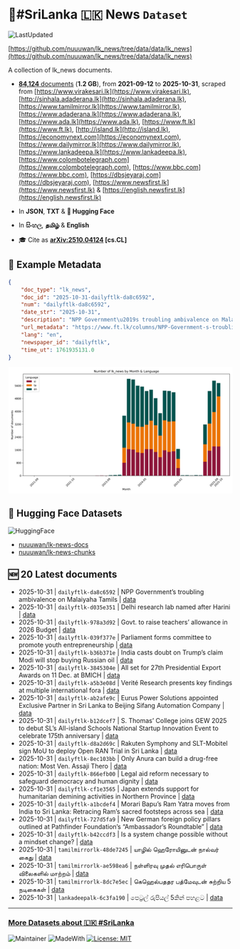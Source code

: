 # 📄#SriLanka 🇱🇰 News `Dataset`

![LastUpdated](https://img.shields.io/badge/last_updated-2025--11--01_01:16:52-green)

[https://github.com/nuuuwan/lk_news/tree/data/data/lk_news](https://github.com/nuuuwan/lk_news/tree/data/data/lk_news)

A collection of lk_news documents.

- [**84,124** documents](https://github.com/nuuuwan/lk_news/tree/data/data/lk_news) (**1.2 GB**), from **2021-09-12** to **2025-10-31**, scraped from [https://www.virakesari.lk](https://www.virakesari.lk), [http://sinhala.adaderana.lk](http://sinhala.adaderana.lk), [https://www.tamilmirror.lk](https://www.tamilmirror.lk), [https://www.adaderana.lk](https://www.adaderana.lk), [https://www.ada.lk](https://www.ada.lk), [https://www.ft.lk](https://www.ft.lk), [http://island.lk](http://island.lk), [https://economynext.com](https://economynext.com), [https://www.dailymirror.lk](https://www.dailymirror.lk), [https://www.lankadeepa.lk](https://www.lankadeepa.lk), [https://www.colombotelegraph.com](https://www.colombotelegraph.com), [https://www.bbc.com](https://www.bbc.com), [https://dbsjeyaraj.com](https://dbsjeyaraj.com), [https://www.newsfirst.lk](https://www.newsfirst.lk) & [https://english.newsfirst.lk](https://english.newsfirst.lk)

- In **JSON**, **TXT** & **🤗 Hugging Face**

- In **සිංහල**, **தமிழ்** & **English**

- 🎓 Cite as **[arXiv:2510.04124](https://arxiv.org/abs/2510.04124) [cs.CL]**

## 📝 Example Metadata

```json
{
    "doc_type": "lk_news",
    "doc_id": "2025-10-31-dailyftlk-da8c6592",
    "num": "dailyftlk-da8c6592",
    "date_str": "2025-10-31",
    "description": "NPP Government\u2019s troubling ambivalence on Malaiyaha Tamils",
    "url_metadata": "https://www.ft.lk/columns/NPP-Government-s-troubling-ambivalence-on-Malaiyaha-Tamils/4-783766",
    "lang": "en",
    "newspaper_id": "dailyftlk",
    "time_ut": 1761935131.0
}
```

![Chart](https://raw.githubusercontent.com/nuuuwan/lk_news/refs/heads/data/data/lk_news/docs_by_month_and_lang.png)

## 🤗 Hugging Face Datasets

![HuggingFace](https://img.shields.io/badge/-HuggingFace-FDEE21?style=for-the-badge&logo=HuggingFace)

- [nuuuwan/lk-news-docs](https://huggingface.co/datasets/nuuuwan/lk-news-docs)
- [nuuuwan/lk-news-chunks](https://huggingface.co/datasets/nuuuwan/lk-news-chunks)

## 🆕 20 Latest documents

- 2025-10-31 | `dailyftlk-da8c6592` | NPP Government’s troubling ambivalence on Malaiyaha Tamils | [data](https://github.com/nuuuwan/lk_news/tree/data/data/lk_news/2020s/2025/2025-10-31-dailyftlk-da8c6592)
- 2025-10-31 | `dailyftlk-d035e351` | Delhi research lab named after Harini | [data](https://github.com/nuuuwan/lk_news/tree/data/data/lk_news/2020s/2025/2025-10-31-dailyftlk-d035e351)
- 2025-10-31 | `dailyftlk-978a3d92` | Govt. to raise teachers’ allowance in 2026 Budget | [data](https://github.com/nuuuwan/lk_news/tree/data/data/lk_news/2020s/2025/2025-10-31-dailyftlk-978a3d92)
- 2025-10-31 | `dailyftlk-039f377e` | Parliament forms committee to promote youth entrepreneurship | [data](https://github.com/nuuuwan/lk_news/tree/data/data/lk_news/2020s/2025/2025-10-31-dailyftlk-039f377e)
- 2025-10-31 | `dailyftlk-b36b371e` | India casts doubt on Trump’s claim Modi will stop buying Russian oil | [data](https://github.com/nuuuwan/lk_news/tree/data/data/lk_news/2020s/2025/2025-10-31-dailyftlk-b36b371e)
- 2025-10-31 | `dailyftlk-3845304e` | All set for 27th Presidential Export Awards on 11 Dec. at BMICH | [data](https://github.com/nuuuwan/lk_news/tree/data/data/lk_news/2020s/2025/2025-10-31-dailyftlk-3845304e)
- 2025-10-31 | `dailyftlk-a5b3e08d` | Verité Research presents key  findings at multiple international fora | [data](https://github.com/nuuuwan/lk_news/tree/data/data/lk_news/2020s/2025/2025-10-31-dailyftlk-a5b3e08d)
- 2025-10-31 | `dailyftlk-ab2afe9c` | Eurus Power Solutions appointed  Exclusive Partner in Sri Lanka to  Beijing Sifang Automation Company | [data](https://github.com/nuuuwan/lk_news/tree/data/data/lk_news/2020s/2025/2025-10-31-dailyftlk-ab2afe9c)
- 2025-10-31 | `dailyftlk-b12dcef7` | S. Thomas’ College joins GEW 2025 to debut SL’s All-island Schools National Startup  Innovation Event to celebrate 175th anniversary | [data](https://github.com/nuuuwan/lk_news/tree/data/data/lk_news/2020s/2025/2025-10-31-dailyftlk-b12dcef7)
- 2025-10-31 | `dailyftlk-d8a2d69c` | Rakuten Symphony and SLT-Mobitel sign MoU to deploy Open RAN Trial in Sri Lanka | [data](https://github.com/nuuuwan/lk_news/tree/data/data/lk_news/2020s/2025/2025-10-31-dailyftlk-d8a2d69c)
- 2025-10-31 | `dailyftlk-8ec103bb` | Only Anura can build a drug-free nation: Most Ven. Assaji Thero | [data](https://github.com/nuuuwan/lk_news/tree/data/data/lk_news/2020s/2025/2025-10-31-dailyftlk-8ec103bb)
- 2025-10-31 | `dailyftlk-866efb00` | Legal aid reform necessary to safeguard democracy and human dignity | [data](https://github.com/nuuuwan/lk_news/tree/data/data/lk_news/2020s/2025/2025-10-31-dailyftlk-866efb00)
- 2025-10-31 | `dailyftlk-cf1e3565` | Japan extends support for humanitarian demining activities in Northern Province | [data](https://github.com/nuuuwan/lk_news/tree/data/data/lk_news/2020s/2025/2025-10-31-dailyftlk-cf1e3565)
- 2025-10-31 | `dailyftlk-a1bcdef4` | Morari Bapu’s Ram Yatra moves from India to Sri Lanka: Retracing Ram’s sacred footsteps across sea | [data](https://github.com/nuuuwan/lk_news/tree/data/data/lk_news/2020s/2025/2025-10-31-dailyftlk-a1bcdef4)
- 2025-10-31 | `dailyftlk-727d5fa9` | New German foreign policy pillars outlined at Pathfinder Foundation’s “Ambassador’s Roundtable” | [data](https://github.com/nuuuwan/lk_news/tree/data/data/lk_news/2020s/2025/2025-10-31-dailyftlk-727d5fa9)
- 2025-10-31 | `dailyftlk-b42ccdf3` | Is a system change possible without a mindset change? | [data](https://github.com/nuuuwan/lk_news/tree/data/data/lk_news/2020s/2025/2025-10-31-dailyftlk-b42ccdf3)
- 2025-10-31 | `tamilmirrorlk-48de7245` | யாழில் ஹெரோயினுடன் நால்வர் கைது | [data](https://github.com/nuuuwan/lk_news/tree/data/data/lk_news/2020s/2025/2025-10-31-tamilmirrorlk-48de7245)
- 2025-10-31 | `tamilmirrorlk-ae598ea6` | நள்ளிரவு முதல்  எரிபொருள் விலைகளில் மாற்றம் | [data](https://github.com/nuuuwan/lk_news/tree/data/data/lk_news/2020s/2025/2025-10-31-tamilmirrorlk-ae598ea6)
- 2025-10-31 | `tamilmirrorlk-8dc7e5ec` | கெஹெல்பததர பத்மேவுடன் சுற்றிய 5 நடிகைகள் | [data](https://github.com/nuuuwan/lk_news/tree/data/data/lk_news/2020s/2025/2025-10-31-tamilmirrorlk-8dc7e5ec)
- 2025-10-31 | `lankadeepalk-6c3fa190` | පෙට්‍රල් රුපියල් 5කින් පහළට | [data](https://github.com/nuuuwan/lk_news/tree/data/data/lk_news/2020s/2025/2025-10-31-lankadeepalk-6c3fa190)

---

### [More Datasets about 🇱🇰 #SriLanka](https://github.com/nuuuwan/lk_datasets)

![Maintainer](https://img.shields.io/badge/maintainer-nuuuwan-red)
![MadeWith](https://img.shields.io/badge/made_with-python-blue)
[![License: MIT](https://img.shields.io/badge/License-MIT-yellow.svg)](https://opensource.org/licenses/MIT)
